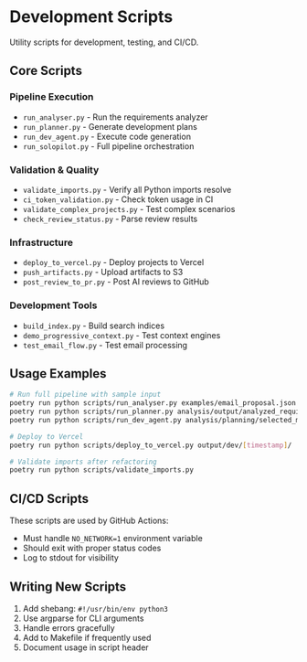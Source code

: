 # Development Scripts

Utility scripts for development, testing, and CI/CD.

## Core Scripts

### Pipeline Execution
- `run_analyser.py` - Run the requirements analyzer
- `run_planner.py` - Generate development plans
- `run_dev_agent.py` - Execute code generation
- `run_solopilot.py` - Full pipeline orchestration

### Validation & Quality
- `validate_imports.py` - Verify all Python imports resolve
- `ci_token_validation.py` - Check token usage in CI
- `validate_complex_projects.py` - Test complex scenarios
- `check_review_status.py` - Parse review results

### Infrastructure
- `deploy_to_vercel.py` - Deploy projects to Vercel
- `push_artifacts.py` - Upload artifacts to S3
- `post_review_to_pr.py` - Post AI reviews to GitHub

### Development Tools
- `build_index.py` - Build search indices
- `demo_progressive_context.py` - Test context engines
- `test_email_flow.py` - Test email processing

## Usage Examples

```bash
# Run full pipeline with sample input
poetry run python scripts/run_analyser.py examples/email_proposal.json
poetry run python scripts/run_planner.py analysis/output/analyzed_requirement.json
poetry run python scripts/run_dev_agent.py analysis/planning/selected_milestone_plan.json

# Deploy to Vercel
poetry run python scripts/deploy_to_vercel.py output/dev/[timestamp]/

# Validate imports after refactoring
poetry run python scripts/validate_imports.py
```

## CI/CD Scripts

These scripts are used by GitHub Actions:
- Must handle `NO_NETWORK=1` environment variable
- Should exit with proper status codes
- Log to stdout for visibility

## Writing New Scripts

1. Add shebang: `#!/usr/bin/env python3`
2. Use argparse for CLI arguments
3. Handle errors gracefully
4. Add to Makefile if frequently used
5. Document usage in script header
